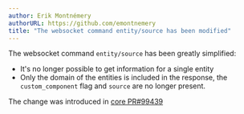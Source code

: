 ```yaml
---
author: Erik Montnémery
authorURL: https://github.com/emontnemery
title: "The websocket command entity/source has been modified"
---
```


The websocket command `entity/source` has been greatly simplified:
- It's no longer possible to get information for a single entity
- Only the domain of the entities is included in the response, the `custom_component` flag and `source` are no longer present.

The change was introduced in [core PR#99439](https://github.com/home-assistant/core/pull/99439)
